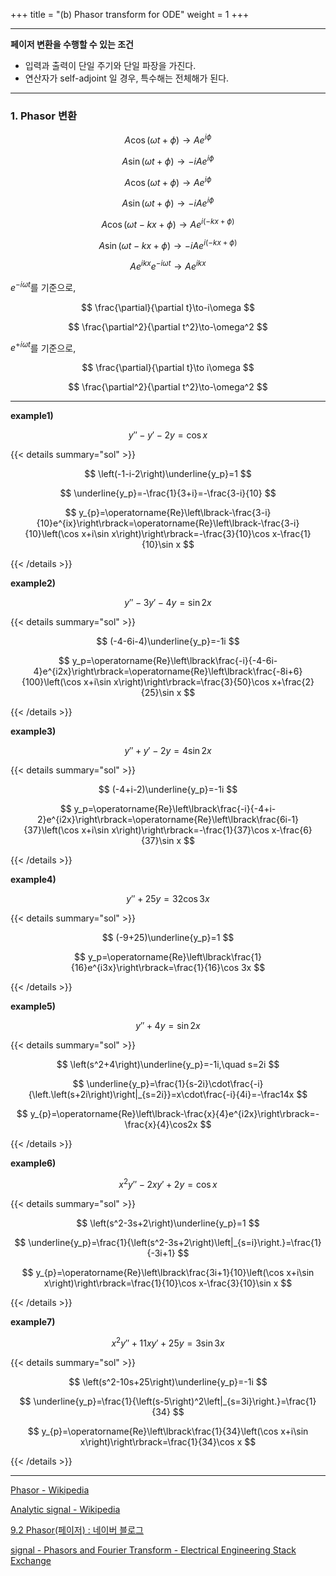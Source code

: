 +++
title = "(b) Phasor transform for ODE"
weight = 1
+++

---

**페이저 변환을 수행할 수 있는 조건**

- 입력과 출력이 단일 주기와 단일 파장을 가진다.
- 연산자가 self-adjoint 일 경우, 특수해는 전체해가 된다.

---

### 1. Phasor 변환

$$
A\cos\left(\omega t+\phi\right) \to Ae^{i\phi}
$$

$$
A\sin\left(\omega t+\phi\right)\to-iAe^{i\phi}
$$

$$
A\cos\left(\omega t+\phi\right) \to Ae^{i\phi}
$$

$$
A\sin\left(\omega t+\phi\right)\to-iAe^{i\phi}
$$

$$
A\cos\left(\omega t-kx+\phi\right)\to Ae^{i\left(-kx+\phi\right)}
$$

$$
A\sin\left(\omega t-kx+\phi\right)\to-iAe^{i\left(-kx+\phi\right)}
$$

$$
Ae^{ikx}e^{-i\omega t}\to Ae^{ikx}
$$

$e^{-i\omega t}$를 기준으로,

$$
\frac{\partial}{\partial t}\to-i\omega
$$

$$
\frac{\partial^2}{\partial t^2}\to-\omega^2
$$

$e^{+i\omega t}$를 기준으로,

$$
\frac{\partial}{\partial t}\to i\omega
$$

$$
\frac{\partial^2}{\partial t^2}\to-\omega^2
$$

---

**example1)**

$$
y''-y'-2y=\cos x
$$

{{< details summary="sol" >}}

$$
\left(-1-i-2\right)\underline{y_p}=1
$$

$$
\underline{y_p}=-\frac{1}{3+i}=-\frac{3-i}{10}
$$

$$
y_{p}=\operatorname{Re}\left\lbrack-\frac{3-i}{10}e^{ix}\right\rbrack=\operatorname{Re}\left\lbrack-\frac{3-i}{10}\left(\cos x+i\sin x\right)\right\rbrack=-\frac{3}{10}\cos x-\frac{1}{10}\sin x
$$

{{< /details >}}


**example2)**

$$
y''-3y'-4y=\sin 2x
$$

{{< details summary="sol" >}}

$$
(-4-6i-4)\underline{y_p}=-1i
$$

$$
y_p=\operatorname{Re}\left\lbrack\frac{-i}{-4-6i-4}e^{i2x}\right\rbrack=\operatorname{Re}\left\lbrack\frac{-8i+6}{100}\left(\cos x+i\sin x\right)\right\rbrack=\frac{3}{50}\cos x+\frac{2}{25}\sin x
$$

{{< /details >}}

**example3)**

$$
y''+y'-2y=4\sin 2x
$$

{{< details summary="sol" >}}

$$
(-4+i-2)\underline{y_p}=-1i
$$

$$
y_p=\operatorname{Re}\left\lbrack\frac{-i}{-4+i-2}e^{i2x}\right\rbrack=\operatorname{Re}\left\lbrack\frac{6i-1}{37}\left(\cos x+i\sin x\right)\right\rbrack=-\frac{1}{37}\cos x-\frac{6}{37}\sin x
$$

{{< /details >}}

**example4)**

$$
y''+25y=32\cos 3x
$$

{{< details summary="sol" >}}

$$
(-9+25)\underline{y_p}=1
$$

$$
y_p=\operatorname{Re}\left\lbrack\frac{1}{16}e^{i3x}\right\rbrack=\frac{1}{16}\cos 3x
$$

{{< /details >}}

**example5)**

$$
y''+4y=\sin 2x
$$

{{< details summary="sol" >}}

$$
\left(s^2+4\right)\underline{y_p}=-1i,\quad s=2i
$$

$$
\underline{y_p}=\frac{1}{s-2i}\cdot\frac{-i}{\left.\left(s+2i\right)\right|_{s=2i}}=x\cdot\frac{-i}{4i}=-\frac14x
$$

$$
y_{p}=\operatorname{Re}\left\lbrack-\frac{x}{4}e^{i2x}\right\rbrack=-\frac{x}{4}\cos2x
$$

{{< /details >}}

**example6)**

$$
x^2y''-2xy'+2y=\cos x
$$

{{< details summary="sol" >}}

$$
\left(s^2-3s+2\right)\underline{y_p}=1
$$

$$
\underline{y_p}=\frac{1}{\left(s^2-3s+2\right)\left|_{s=i}\right.}=\frac{1}{-3i+1}
$$

$$
y_{p}=\operatorname{Re}\left\lbrack\frac{3i+1}{10}\left(\cos x+i\sin x\right)\right\rbrack=\frac{1}{10}\cos x-\frac{3}{10}\sin x
$$

{{< /details >}}

**example7)**

$$
x^2y''+11xy'+25y=3\sin3x
$$

{{< details summary="sol" >}}

$$
\left(s^2-10s+25\right)\underline{y_p}=-1i
$$

$$
\underline{y_p}=\frac{1}{\left(s-5\right)^2\left|_{s=3i}\right.}=\frac{1}{34}
$$

$$
y_{p}=\operatorname{Re}\left\lbrack\frac{1}{34}\left(\cos x+i\sin x\right)\right\rbrack=\frac{1}{34}\cos x
$$

{{< /details >}}

---

[Phasor - Wikipedia](https://en.wikipedia.org/wiki/Phasor)

[Analytic signal - Wikipedia](https://en.wikipedia.org/wiki/Analytic_signal)

[9.2 Phasor(페이저) : 네이버 블로그](https://blog.naver.com/songsite123/222893596083)

[signal - Phasors and Fourier Transform - Electrical Engineering Stack Exchange](https://electronics.stackexchange.com/questions/440689/phasors-and-fourier-transform)